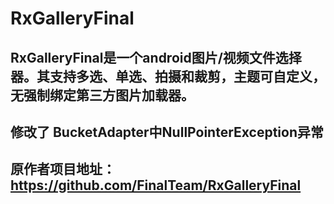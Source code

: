 # RxGalleryFinal

## RxGalleryFinal是一个android图片/视频文件选择器。其支持多选、单选、拍摄和裁剪，主题可自定义，无强制绑定第三方图片加载器。

## 修改了 BucketAdapter中NullPointerException异常
## 原作者项目地址：https://github.com/FinalTeam/RxGalleryFinal



 

